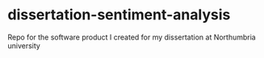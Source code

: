 # dissertation-sentiment-analysis
Repo for the software product I created for my dissertation at Northumbria university 

